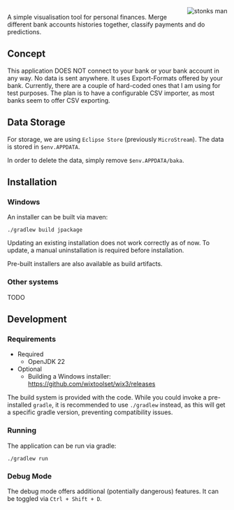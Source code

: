 <img src="icon.ico" alt="stonks man" style="float: right">

A simple visualisation tool for personal finances.
Merge different bank accounts histories together, classify payments and do predictions.

## Concept

This application DOES NOT connect to your bank or your bank account in any way. No data is sent anywhere.
It uses Export-Formats offered by your bank. Currently, there are a couple of hard-coded ones that I am using for test
purposes. The plan is to have a configurable CSV importer, as most banks seem to offer CSV exporting.

## Data Storage

For storage, we are using `Eclipse Store` (previously `MicroStream`). The data is stored in `$env.APPDATA`.

In order to delete the data, simply remove `$env.APPDATA/baka`.

## Installation

### Windows

An installer can be built via maven:

```shell
./gradlew build jpackage
```

Updating an existing installation does not work correctly as of now.
To update, a manual uninstallation is required before installation.

Pre-built installers are also available as build artifacts.

### Other systems

TODO

## Development

### Requirements

* Required
    * OpenJDK 22
* Optional
    * Building a Windows installer: https://github.com/wixtoolset/wix3/releases

The build system is provided with the code. While you could invoke a pre-installed `gradle`, it is recommended to
use `./gradlew` instead, as this will get a specific gradle version, preventing compatibility issues.

### Running

The application can be run via gradle:

```shell
./gradlew run
```

### Debug Mode

The debug mode offers additional (potentially dangerous) features. It can be toggled via `Ctrl + Shift + D`.
